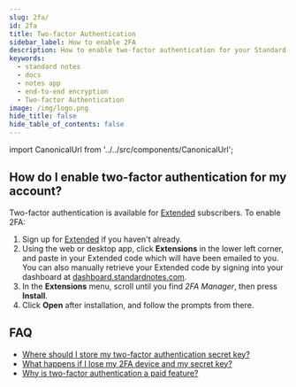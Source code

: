 ```yaml
---
slug: 2fa/
id: 2fa
title: Two-factor Authentication
sidebar_label: How to enable 2FA
description: How to enable two-factor authentication for your Standard Notes account.
keywords:
  - standard notes
  - docs
  - notes app
  - end-to-end encryption
  - Two-factor Authentication
image: /img/logo.png
hide_title: false
hide_table_of_contents: false
---
```


<!-- https://standardnotes.com/help/25/how-do-i-enable-two-factor-authentication-for-my-account -->

import CanonicalUrl from '../../src/components/CanonicalUrl';

<CanonicalUrl
 canonicalUrl="https://standardnotes.com/help/25/how-do-i-enable-two-factor-authentication-for-my-account"
/>

## How do I enable two-factor authentication for my account?

Two-factor authentication is available for [Extended](https://standardnotes.com/extensions) subscribers. To enable 2FA:

1. Sign up for [Extended](https://standardnotes.com/extensions) if you haven't already.
2. Using the web or desktop app, click **Extensions** in the lower left corner, and paste in your Extended code which will have been emailed to you. You can also manually retrieve your Extended code by signing into your dashboard at [dashboard.standardnotes.com](https://dashboard.standardnotes.com/).
3. In the **Extensions** menu, scroll until you find _2FA Manager_, then press **Install**.
4. Click **Open** after installation, and follow the prompts from there.

## FAQ

- [Where should I store my two-factor authentication secret key?](./2fa-store-secret-key.md)
- [What happens if I lose my 2FA device and my secret key?](./2fa-lost-secret-key.md)
- [Why is two-factor authentication a paid feature?](https://standardnotes.com/help/24/why-is-two-factor-authentication-a-paid-feature)
